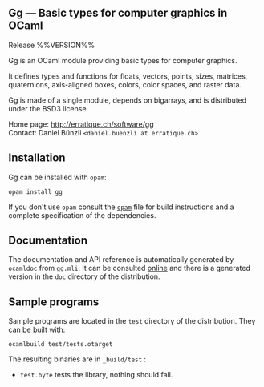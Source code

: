 Gg — Basic types for computer graphics in OCaml
-------------------------------------------------------------------------------
Release %%VERSION%%

Gg is an OCaml module providing basic types for computer graphics.

It defines types and functions for floats, vectors, points, sizes,
matrices, quaternions, axis-aligned boxes, colors, color spaces, and
raster data.

Gg is made of a single module, depends on bigarrays, and is
distributed under the BSD3 license.

Home page: http://erratique.ch/software/gg  
Contact: Daniel Bünzli `<daniel.buenzli at erratique.ch>`

## Installation

Gg can be installed with `opam`:

    opam install gg

If you don't use `opam` consult the [`opam`](opam) file for build
instructions and a complete specification of the dependencies.

## Documentation

The documentation and API reference is automatically generated by
`ocamldoc` from `gg.mli`. It can be consulted [online][1] and there
is a generated version in the `doc` directory of the distribution. 

[1]: http://erratique.ch/software/gg/doc/Gg


## Sample programs

Sample programs are located in the `test` directory of the
distribution. They can be built with:

    ocamlbuild test/tests.otarget

The resulting binaries are in `_build/test` :

- `test.byte` tests the library, nothing should fail.

